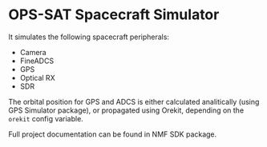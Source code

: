OPS-SAT Spacecraft Simulator
=================

It simulates the following spacecraft peripherals:
* Camera
* FineADCS
* GPS
* Optical RX
* SDR

The orbital position for GPS and ADCS is either calculated analitically (using GPS Simulator package), or propagated using Orekit, depending on the `orekit` config variable.

Full project documentation can be found in NMF SDK package.